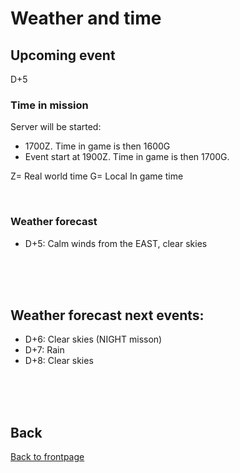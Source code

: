# Weather and time

## Upcoming event
D+5

### Time in mission
Server will be started:
- 1700Z. Time in game is then 1600G
- Event start at 1900Z. Time in game is then 1700G.

Z= Real world time
G= Local In game time

<br>

### Weather forecast
- D+5: Calm winds from the EAST, clear skies


<br>
<br>
<br>


## Weather forecast next events:
- D+6: Clear skies (NIGHT misson)
- D+7: Rain
- D+8: Clear skies

<br>
<br>
<br>



## Back
[Back to frontpage](https://132nd-vwing.github.io/OPAR-Brief/)
